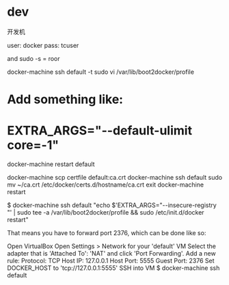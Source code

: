 # dev
开发机

user: docker
pass: tcuser

and sudo -s  = roor


docker-machine ssh default -t sudo vi /var/lib/boot2docker/profile
# Add something like:
#     EXTRA_ARGS="--default-ulimit core=-1"
docker-machine restart default



docker-machine scp certfile default:ca.crt
docker-machine ssh default
sudo mv ~/ca.crt /etc/docker/certs.d/hostname/ca.crt
exit
docker-machine restart



$ docker-machine ssh default "echo $'EXTRA_ARGS=\"--insecure-registry <YOUR INSECURE HOST>\"' | sudo tee -a /var/lib/boot2docker/profile && sudo /etc/init.d/docker restart"



That means you have to forward port 2376, which can be done like so:

Open VirtualBox
Open Settings > Network for your 'default' VM
Select the adapter that is 'Attached To': 'NAT' and click 'Port Forwarding'.
Add a new rule:
Protocol: TCP
Host IP: 127.0.0.1
Host Port: 5555
Guest Port: 2376
Set DOCKER_HOST to 'tcp://127.0.0.1:5555'
SSH into VM
$ docker-machine ssh default